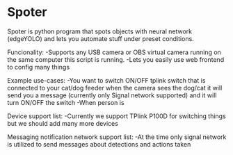 # Spoter
Spoter is python program that spots objects with neural network (edgeYOLO) and lets you automate stuff under preset conditions.

Funcionality:
-Supports any USB camera or OBS virtual camera running on the same computer this script is running.
-Lets you easily use web frontend to config many things

Example use-cases:
-You want to switch ON/OFF tplink switch that is connected to your cat/dog feeder when the camera sees the dog/cat it will send you a message (currently only Signal network supported) and it will turn ON/OFF the switch
-When person is 

Device support list:
-Currently we support TPlink P100D for switching things but we should add many more devices

Messaging notification network support list:
-At the time only signal network is utilized to send messages about detections and actions taken
